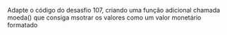 Adapte o código do desasfio 107, criando uma função adicional chamada moeda() que consiga msotrar os valores como um valor monetário formatado